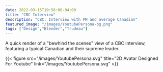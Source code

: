 ```yaml
---
date: 2022-03-15T10:58:08-04:00
title: "CBC Interview"
description: "CBC: Interview with PM and average Canadian"
featured_image: "/images/YoutubePersona-bg.png"
tags: ["Design","Blender","Trudeau"]
---
```


A quick render of a "bewhind the scenes" view of a CBC interview, featuring a typical Canadian and their supreme leader.

<!--more-->

{{< figure src="/images/YoutubePersona.svg" title="2D Avatar Designed For Youtube" link="/images/YoutubePersona.svg" >}}
